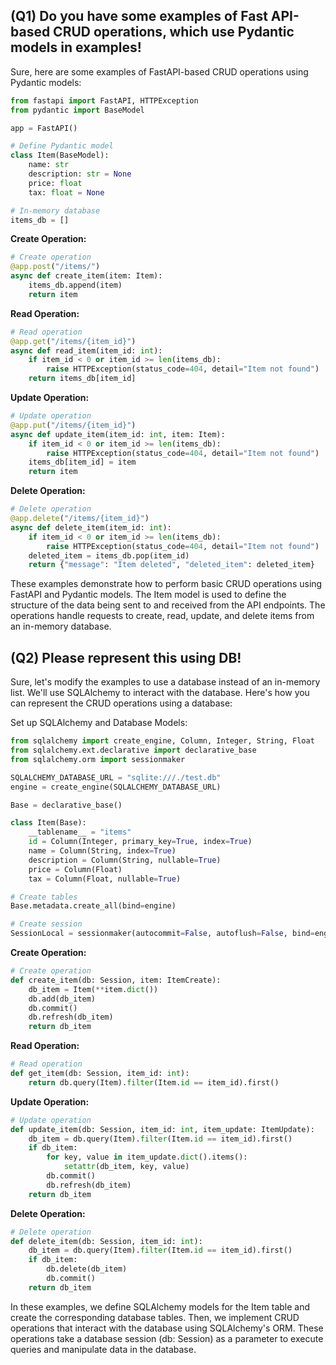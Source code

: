 ## (Q1) Do you have some examples of Fast API-based CRUD operations, which use Pydantic models in examples!

Sure, here are some examples of FastAPI-based CRUD operations using Pydantic models:

```python
from fastapi import FastAPI, HTTPException
from pydantic import BaseModel

app = FastAPI()

# Define Pydantic model
class Item(BaseModel):
    name: str
    description: str = None
    price: float
    tax: float = None

# In-memory database
items_db = []
```


**Create Operation:**

```python
# Create operation
@app.post("/items/")
async def create_item(item: Item):
    items_db.append(item)
    return item
```

**Read Operation:**

```python
# Read operation
@app.get("/items/{item_id}")
async def read_item(item_id: int):
    if item_id < 0 or item_id >= len(items_db):
        raise HTTPException(status_code=404, detail="Item not found")
    return items_db[item_id]
```

**Update Operation:**

```python
# Update operation
@app.put("/items/{item_id}")
async def update_item(item_id: int, item: Item):
    if item_id < 0 or item_id >= len(items_db):
        raise HTTPException(status_code=404, detail="Item not found")
    items_db[item_id] = item
    return item
```

**Delete Operation:**

```python
# Delete operation
@app.delete("/items/{item_id}")
async def delete_item(item_id: int):
    if item_id < 0 or item_id >= len(items_db):
        raise HTTPException(status_code=404, detail="Item not found")
    deleted_item = items_db.pop(item_id)
    return {"message": "Item deleted", "deleted_item": deleted_item}
```

These examples demonstrate how to perform basic CRUD operations using FastAPI and Pydantic models. The Item model is used to define the structure of the data being sent to and received from the API endpoints. The operations handle requests to create, read, update, and delete items from an in-memory database.


## (Q2) Please represent this using DB!

Sure, let's modify the examples to use a database instead of an in-memory list. We'll use SQLAlchemy to interact with the database. Here's how you can represent the CRUD operations using a database:

Set up SQLAlchemy and Database Models:

```python
from sqlalchemy import create_engine, Column, Integer, String, Float
from sqlalchemy.ext.declarative import declarative_base
from sqlalchemy.orm import sessionmaker

SQLALCHEMY_DATABASE_URL = "sqlite:///./test.db"
engine = create_engine(SQLALCHEMY_DATABASE_URL)

Base = declarative_base()

class Item(Base):
    __tablename__ = "items"
    id = Column(Integer, primary_key=True, index=True)
    name = Column(String, index=True)
    description = Column(String, nullable=True)
    price = Column(Float)
    tax = Column(Float, nullable=True)

# Create tables
Base.metadata.create_all(bind=engine)

# Create session
SessionLocal = sessionmaker(autocommit=False, autoflush=False, bind=engine)
```


**Create Operation:**

```python
# Create operation
def create_item(db: Session, item: ItemCreate):
    db_item = Item(**item.dict())
    db.add(db_item)
    db.commit()
    db.refresh(db_item)
    return db_item
```

**Read Operation:**

```python
# Read operation
def get_item(db: Session, item_id: int):
    return db.query(Item).filter(Item.id == item_id).first()
```

**Update Operation:**

```python
# Update operation
def update_item(db: Session, item_id: int, item_update: ItemUpdate):
    db_item = db.query(Item).filter(Item.id == item_id).first()
    if db_item:
        for key, value in item_update.dict().items():
            setattr(db_item, key, value)
        db.commit()
        db.refresh(db_item)
    return db_item
```

**Delete Operation:**

```python
# Delete operation
def delete_item(db: Session, item_id: int):
    db_item = db.query(Item).filter(Item.id == item_id).first()
    if db_item:
        db.delete(db_item)
        db.commit()
    return db_item
```

In these examples, we define SQLAlchemy models for the Item table and create the corresponding database tables. Then, we implement CRUD operations that interact with the database using SQLAlchemy's ORM. These operations take a database session (db: Session) as a parameter to execute queries and manipulate data in the database.
